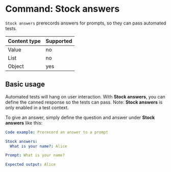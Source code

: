 # Command: Stock answers

`Stock answers` prerecords answers for prompts, so they can pass automated tests.

| Content type | Supported |
|--------------|-----------|
| Value        | no        |
| List         | no        |
| Object       | yes       |

## Basic usage

Automated tests will hang on user interaction. With **Stock answers**, you can define the canned response so the tests
can pass. Note: **Stock answers** is only enabled in a test context.

To give an answer, simply define the question and answer under **Stock answers** like this:

```yaml cli
Code example: Prerecord an answer to a prompt

Stock answers:
  What is your name?: Alice

Prompt: What is your name?

Expected output: Alice
```
